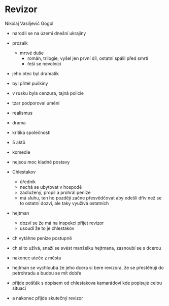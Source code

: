 # Revizor
Nikolaj Vasiljevič Gogol
- narodil se na území dnešní ukrajiny
- prozaik
	- mrtvé duše
		- román, trilogie, vyšel jen první díl, ostatní spálil před smrtí
		- řeší se nevolníci
- jeho otec byl dramatik
- byl přítel puškiny
- v rusku byla cenzura, tajná policie
- tzar podporoval umění
- realismus

- drama
- kritika společnosti
- 5 aktů
- komedie
- nejsou moc kladné postavy

- Chlestakov
	- úředník
	- nechá se ubytovat v hospodě
	- zadlužený, propil a prohrál peníze
	- má sluhu, ten ho později začne přesvědčovat aby odešli dřív než se to ostatní dozví, ale taky využívá ostatních
- hejtman
	- dozví se že má na inspekci přijet revizor
	- usoudí že to je chlestakov
- ch vytáhne peníze postupně
- ch si to užívá, snaží se svést manželku hejtmana, zasnoubí se s dcerou
- nakonec uteče z města
- hejtman se vychloubá že jeho dcera si bere revizora, že se přestěhují do petrohradu a budou se mít dobře
- přijde pošťák s dopisem od chlestakova kamarádovi kde popisuje celou situaci
- a nakonec přijde skutečný revizor
